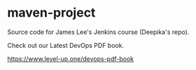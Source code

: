 # maven-project
Source code for James Lee's Jenkins course (Deepika's repo).

Check out our Latest DevOps PDF book.

https://www.level-up.one/devops-pdf-book
